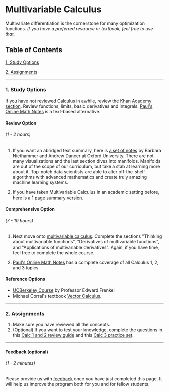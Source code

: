 # Multivariable Calculus

Multivariate differentiation is the cornerstone for many optimization functions. *If you have a preferred resource or textbook, feel free to use that.*

## Table of Contents
[1. Study Options](#section-a)

[2. Assignments](#section-b)

---

### <a name="section-a"></a>1. Study Options

If you have not reviewed Calculus in awhile, review the [Khan Academy section](https://www.khanacademy.org/math/calculus-home). Review functions, limits, basic derivatives and integrals. [Paul's Online Math Notes](http://tutorial.math.lamar.edu/) is a text-based alternative.

#### Review Option
###### (1 - 2 hours)

1. If you want an abridged text summary, here is [a set of notes](https://s3.amazonaws.com/ds-foundations/resources/mvc.pdf) by Barbara Niethammer and Andrew Dancer at Oxford University. There are not many visualizations and the last section dives into manifolds. Manifolds are out of the scope of our curriculum, but take a stab at learning more about it. Top-notch data scientists are able to alter off-the-shelf algorithms with advanced mathematics and create truly amazing machine learning systems.

2. If you have taken Multivariable Calculus in an academic setting before, here is a [1 page summary version](https://s3.amazonaws.com/ds-foundations/resources/calculus-1.pdf).

#### Comprehensive Option
###### (7 - 10 hours)

1. Next move onto [multivariable calculus](https://www.khanacademy.org/math/calculus-home/multivariable-calculus). Complete the sections "Thinking about multivariable functions", "Derivatives of multivariable functions", and "Applications of multivariable derivatives". Again, if you have time, feel free to complete the whole course.

2. [Paul's Online Math Notes](http://tutorial.math.lamar.edu/) has a complete coverage of all Calculus 1, 2, and 3 topics.

#### Reference Options
- [UCBerkeley Course](https://www.youtube.com/watch?v=cw6pHhjhKmk) by Professor Edward Frenkel
- Michael Corral's textbook [Vector Calculus](https://s3.amazonaws.com/ds-foundations/resources/calc3book.pdf).

---

### <a name="section-b"></a>2. Assignments

1. Make sure you have reviewed all the concepts.
2. (Optional) If you want to test your knowledge, complete the questions in this [Calc 1 and 2 review guide](https://s3.amazonaws.com/ds-foundations/resources/calc_1_2_questions.pdf) and this [Calc 3 practice set](https://s3.amazonaws.com/ds-foundations/resources/calc_3_questions.pdf).

---

#### Feedback (optional)
###### (1 - 2 minutes)

Please provide us with [feedback](https://goo.gl/forms/gkWsYCSFXw2z40v33) once you have just completed this page. It will help us improve the program both for you and for fellow students.
